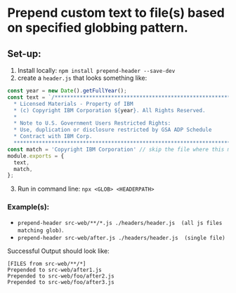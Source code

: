 # Prepend custom text to file(s) based on specified globbing pattern.

## Set-up:

1. Install locally: `npm install prepend-header --save-dev`
2. create a `header.js` that looks something like:
```js
const year = new Date().getFullYear();
const text = `/*******************************************************************************
  * Licensed Materials - Property of IBM
  * (c) Copyright IBM Corporation ${year}. All Rights Reserved.
  *
  * Note to U.S. Government Users Restricted Rights:
  * Use, duplication or disclosure restricted by GSA ADP Schedule
  * Contract with IBM Corp.
  *******************************************************************************/\n\n`;
const match = 'Copyright IBM Corporation' // skip the file where this match is true
module.exports = {
  text,
  match,
};

```
3. Run in command line: `npx <GLOB> <HEADERPATH>`

###  Example(s):
  - `prepend-header src-web/**/*.js ./headers/header.js  (all js files matching glob)`.
  - `prepend-header src-web/after.js ./headers/header.js  (single file)`

Successful Output should look like:
```
[FILES from src-web/**/*]
Prepended to src-web/after1.js
Prepended to src-web/foo/after2.js
Prepended to src-web/foo/after3.js
```
